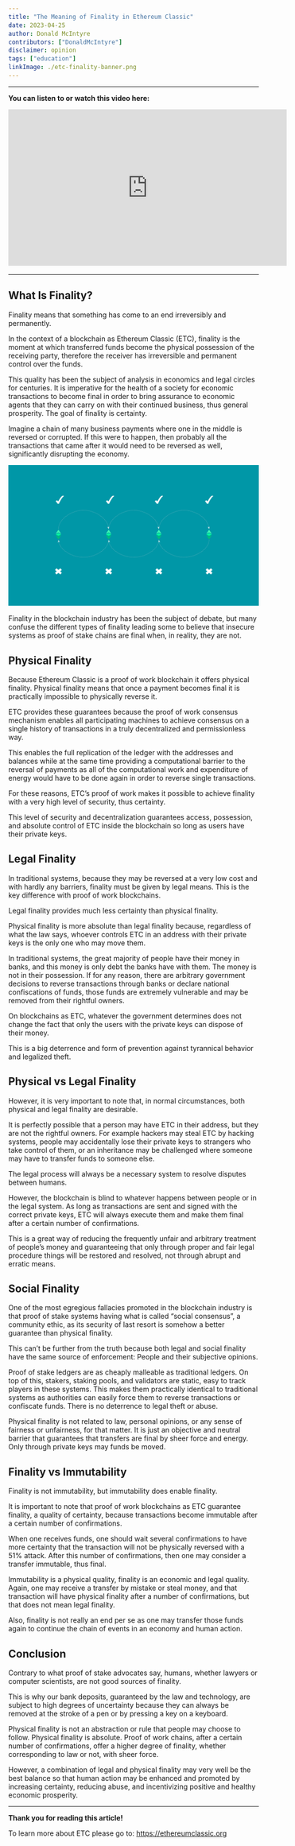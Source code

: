 ```yaml
---
title: "The Meaning of Finality in Ethereum Classic"
date: 2023-04-25
author: Donald McIntyre
contributors: ["DonaldMcIntyre"]
disclaimer: opinion
tags: ["education"]
linkImage: ./etc-finality-banner.png
---
```


---
**You can listen to or watch this video here:**

<iframe width="560" height="315" src="https://www.youtube.com/embed/7QVY5-arvPQ" title="YouTube video player" frameborder="0" allow="accelerometer; autoplay; clipboard-write; encrypted-media; gyroscope; picture-in-picture; web-share" allowfullscreen></iframe>

---

## What Is Finality?

Finality means that something has come to an end irreversibly and permanently.

In the context of a blockchain as Ethereum Classic (ETC), finality is the moment at which transferred funds become the physical possession of the receiving party, therefore the receiver has irreversible and permanent control over the funds.

This quality has been the subject of analysis in economics and legal circles for centuries. It is imperative for the health of a society for economic transactions to become final in order to bring assurance to economic agents that they can carry on with their continued business, thus general prosperity. The goal of finality is certainty.

Imagine a chain of many business payments where one in the middle is reversed or corrupted. If this were to happen, then probably all the transactions that came after it would need to be reversed as well, significantly disrupting the economy.

![Finality broken.](./etc-finality-banner.png)

Finality in the blockchain industry has been the subject of debate, but many confuse the different types of finality leading some to believe that insecure systems as proof of stake chains are final when, in reality, they are not.

## Physical Finality

Because Ethereum Classic is a proof of work blockchain it offers physical finality. Physical finality means that once a payment becomes final it is practically impossible to physically reverse it.

ETC provides these guarantees because the proof of work consensus mechanism enables all participating machines to achieve consensus on a single history of transactions in a truly decentralized and permissionless way. 

This enables the full replication of the ledger with the addresses and balances while at the same time providing a computational barrier to the reversal of payments as all of the computational work and expenditure of energy would have to be done again in order to reverse single transactions.

For these reasons, ETC’s proof of work makes it possible to achieve finality with a very high level of security, thus certainty.

This level of security and decentralization guarantees access, possession, and absolute control of ETC inside the blockchain so long as users have their private keys.

## Legal Finality

In traditional systems, because they may be reversed at a very low cost and with hardly any barriers, finality must be given by legal means. This is the key difference with proof of work blockchains.

Legal finality provides much less certainty than physical finality.

Physical finality is more absolute than legal finality because, regardless of what the law says, whoever controls ETC in an address with their private keys is the only one who may move them.

In traditional systems, the great majority of people have their money in banks, and this money is only debt the banks have with them. The money is not in their possession. If for any reason, there are arbitrary government decisions to reverse transactions through banks or declare national confiscations of funds, those funds are extremely vulnerable and may be removed from their rightful owners.

On blockchains as ETC, whatever the government determines does not change the fact that only the users with the private keys can dispose of their money.

This is a big deterrence and form of prevention against tyrannical behavior and legalized theft.

## Physical vs Legal Finality

However, it is very important to note that, in normal circumstances, both physical and legal finality are desirable. 

It is perfectly possible that a person may have ETC in their address, but they are not the rightful owners. For example hackers may steal ETC by hacking systems, people may accidentally lose their private keys to strangers who take control of them, or an inheritance may be challenged where someone may have to transfer funds to someone else.

The legal process will always be a necessary system to resolve disputes between humans. 

However, the blockchain is blind to whatever happens between people or in the legal system. As long as transactions are sent and signed with the correct private keys, ETC will always execute them and make them final after a certain number of confirmations.

This is a great way of reducing the frequently unfair and arbitrary treatment of people’s money and guaranteeing that only through proper and fair legal procedure things will be restored and resolved, not through abrupt and erratic means.

## Social Finality

One of the most egregious fallacies promoted in the blockchain industry is that proof of stake systems having what is called “social consensus”, a community ethic, as its security of last resort is somehow a better guarantee than physical finality.

This can’t be further from the truth because both legal and social finality have the same source of enforcement: People and their subjective opinions.

Proof of stake ledgers are as cheaply malleable as traditional ledgers. On top of this, stakers, staking pools, and validators are static, easy to track players in these systems. This makes them practically identical to traditional systems as authorities can easily force them to reverse transactions or confiscate funds. There is no deterrence to legal theft or abuse.

Physical finality is not related to law, personal opinions, or any sense of fairness or unfairness, for that matter. It is just an objective and neutral barrier that guarantees that transfers are final by sheer force and energy. Only through private keys may funds be moved.

## Finality vs Immutability

Finality is not immutability, but immutability does enable finality.

It is important to note that proof of work blockchains as ETC guarantee finality, a quality of certainty, because transactions become immutable after a certain number of confirmations.

When one receives funds, one should wait several confirmations to have more certainty that the transaction will not be physically reversed with a 51% attack. After this number of confirmations, then one may consider a transfer immutable, thus final.

Immutability is a physical quality, finality is an economic and legal quality. Again, one may receive a transfer by mistake or steal money, and that transaction will have physical finality after a number of confirmations, but that does not mean legal finality.

Also, finality is not really an end per se as one may transfer those funds again to continue the chain of events in an economy and human action.

## Conclusion

Contrary to what proof of stake advocates say, humans, whether lawyers or computer scientists, are not good sources of finality. 

This is why our bank deposits, guaranteed by the law and technology, are subject to high degrees of uncertainty because they can always be removed at the stroke of a pen or by pressing a key on a keyboard.

Physical finality is not an abstraction or rule that people may choose to follow. Physical finality is absolute. Proof of work chains, after a certain number of confirmations, offer a higher degree of finality, whether corresponding to law or not, with sheer force. 

However, a combination of legal and physical finality may very well be the best balance so that human action may be enhanced and promoted by increasing certainty, reducing abuse, and incentivizing positive and healthy economic prosperity.

---

**Thank you for reading this article!**

To learn more about ETC please go to: https://ethereumclassic.org

